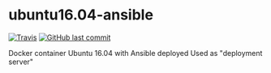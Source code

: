 # ubuntu16.04-ansible

[![Travis](https://travis-ci.org/OlegGorj/ubuntu16.04-ansible.svg?branch=master)](https://travis-ci.org/OlegGorj/ubuntu16.04-ansible)
[![GitHub last commit](https://img.shields.io/github/last-commit/google/skia.svg?branch=master)](https://travis-ci.org/OlegGorj/ubuntu16.04-ansible)

Docker container Ubuntu 16.04 with Ansible deployed
Used as "deployment server"
